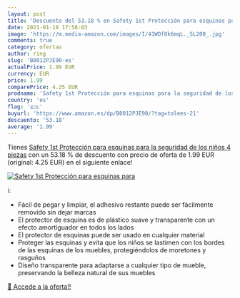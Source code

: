 ```yaml
---
layout: post
title: 'Descuento del 53.18 % en Safety 1st Protección para esquinas para'
date: 2021-01-18 17:58:03
image: 'https://m.media-amazon.com/images/I/41WOf8k6mqL._SL200_.jpg'
comments: true
category: ofertas
author: ring
slug: 'B0012PJE90-es'
actualPrice: 1.99 EUR
currency: EUR
price: 1.99
comparePrice: 4.25 EUR
prodname: 'Safety 1st Protección para esquinas para la seguridad de los niños  4 piezas'
country: 'es'
flag: '🇪🇸'
buyurl: 'https://www.amazon.es/dp/B0012PJE90/?tag=tolees-21'
descuento: '53.18'
average: '1.99'
---
```


Tienes [Safety 1st Protección para esquinas para la seguridad de los niños  4 piezas](https://www.amazon.es/dp/B0012PJE90/?tag=tolees-21) con un 53.18 % de descuento con precio de oferta de 1.99 EUR (original: 4.25 EUR) en el siguiente enlace!

[![Safety 1st Protección para esquinas para](https://m.media-amazon.com/images/I/41WOf8k6mqL._SL200_.jpg)](https://www.amazon.es/dp/B0012PJE90/?tag=tolees-21)

ℹ️:

- Fácil de pegar y limpiar, el adhesivo restante puede ser fácilmente removido sin dejar marcas
- El protector de esquina es de plástico suave y transparente con un efecto amortiguador en todos los lados
- El protector de esquinas puede ser usado en cualquier material
- Proteger las esquinas y evita que los niños se lastimen con los bordes de las esquinas de los muebles, protegiéndolos de moretones y rasguños
- Diseño transparente para adaptarse a cualquier tipo de mueble, preservando la belleza natural de sus muebles

[🛒 Accede a la oferta!!](https://www.amazon.es/dp/B0012PJE90/?tag=tolees-21)
